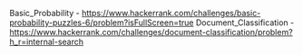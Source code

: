 Basic_Probability - https://www.hackerrank.com/challenges/basic-probability-puzzles-6/problem?isFullScreen=true
Document_Classification - https://www.hackerrank.com/challenges/document-classification/problem?h_r=internal-search
